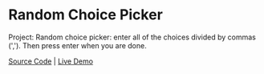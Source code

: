 # Random Choice Picker

Project: Random choice picker: enter all of the choices divided by commas (','). Then press enter when you are done.

[Source Code](./README.md) | [Live Demo](https://josephgattuso.github.io/50-projects/random-choice-picker/index)
